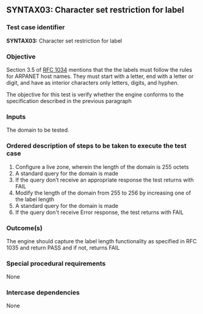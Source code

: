 ## SYNTAX03: Character set restriction for label

### Test case identifier

**SYNTAX03:** Character set restriction for label

### Objective
Section 3.5 of [RFC 1034](https://tools.ietf.org/html/rfc1034) mentions that the
the labels must follow the rules for ARPANET host names.  They must start with 
a letter, end with a letter or digit, and have as interior characters only 
letters, digits, and hyphen.


The objective for this test is verify whether the engine conforms to the
specification described in the previous paragraph

### Inputs

The domain to be tested.

### Ordered description of steps to be taken to execute the test case

1. Configure a live zone, wherein the length of the domain is 255 octets
2. A standard query for the domain is made
3. If the query don’t receive an appropriate response the test returns with
FAIL
4. Modify the length of the domain from 255 to 256 by increasing one of the
label length
5. A standard query for the domain is made
6. If the query don't receive Error response, the test returns with FAIL 

### Outcome(s)

The engine should capture the label length functionality as specified in
RFC 1035 and return PASS and if not, returns FAIL

### Special procedural requirements	

None

### Intercase dependencies

None
